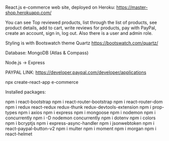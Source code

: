  React.js e-commerce web site, deployed on Heroku:
 https://master-shop.herokuapp.com/

You can see Top reviewed products, list through the list of products, see product details, add to cart, write reviews for products, pay with PayPal, create an account, sign in, log out. Also there is a user and admin role.

Styling is with Bootswatch theme Quartz https://bootswatch.com/quartz/

Database: MongoDB (Atlas & Compass)

Node.js -> Express
 
 PAYPAL LINK: https://developer.paypal.com/developer/applications

 npx create-react-app e-commerce
 
 Installed packages: 

 npm i react-bootstrap 
 npm i react-router-bootstrap
 npm i react-router-dom
 npm i redux react-redux redux-thunk redux-devtools-extension
 npm i prop-types
 npm i axios
 npm i express
 npm i mongoose
 npm i nodemon
 npm i concurrently
 npm i -D nodemon concurrently 
 npm i dotenv
 npm i colors
 npm i bcryptjs
 npm i express-async-handler
 npm i jsonwebtoken 
 npm i react-paypal-button-v2
 npm i multer
 npm i moment
 npm i morgan
 npm i react-helmet
 
